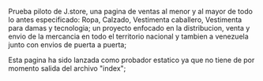 Prueba piloto de J.store, una pagina de ventas al menor y al mayor de todo
lo antes especificado: Ropa, Calzado, Vestimenta caballero, Vestimenta para
damas y tecnologia; un proyecto enfocado en la distribucion, venta y envio
de la mercancia en todo el territorio nacional y tambien a venezuela junto
con envios de puerta a puerta;

Esta pagina ha sido lanzada como probador estatico ya que no tiene de por 
momento salida del archivo "index";



